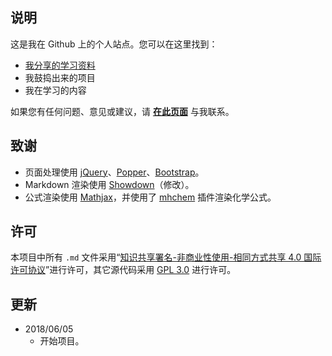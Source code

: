 ## 说明
这是我在 Github 上的个人站点。您可以在这里找到：

* [我分享的学习资料](/#!/study/)
* 我鼓捣出来的项目
* 我在学习的内容

如果您有任何问题、意见或建议，请 **[在此页面](https://github.com/Xzonn/Xzonn.github.io/issues)** 与我联系。

## 致谢
* 页面处理使用 [jQuery](https://jquery.com/)、[Popper](https://popper.js.org/)、[Bootstrap](https://getbootstrap.com/)。
* Markdown 渲染使用 [Showdown](https://github.com/showdownjs/showdown)（修改）。
* 公式渲染使用 [Mathjax](https://www.mathjax.org/)，并使用了 [mhchem](https://github.com/mhchem/MathJax-mhchem) 插件渲染化学公式。

## 许可
本项目中所有 `.md` 文件采用“[知识共享署名-非商业性使用-相同方式共享 4.0 国际许可协议](http://creativecommons.org/licenses/by-nc-sa/4.0/)”进行许可，其它源代码采用 [GPL 3.0](https://github.com/Xzonn/xzonn.github.io/blob/master/LICENSE) 进行许可。

## 更新
* 2018/06/05
  * 开始项目。